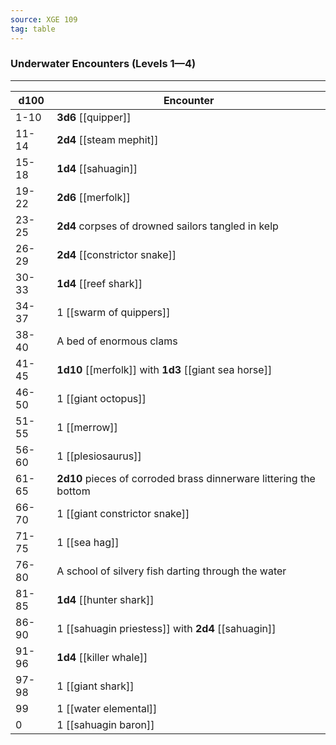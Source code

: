 ```yaml
---
source: XGE 109
tag: table
---
```


### Underwater Encounters (Levels 1—4)
---
|d100|Encounter|
|----|------------|
|1-10|**3d6** [[quipper]]|
|11-14|**2d4** [[steam mephit]]|
|15-18|**1d4** [[sahuagin]]|
|19-22|**2d6** [[merfolk]]|
|23-25|**2d4** corpses of drowned sailors tangled in kelp|
|26-29|**2d4** [[constrictor snake]]|
|30-33|**1d4** [[reef shark]]|
|34-37|1 [[swarm of quippers]]|
|38-40|A bed of enormous clams|
|41-45|**1d10** [[merfolk]] with **1d3** [[giant sea horse]]|
|46-50|1 [[giant octopus]]|
|51-55|1 [[merrow]]|
|56-60|1 [[plesiosaurus]]|
|61-65|**2d10** pieces of corroded brass dinnerware littering the bottom|
|66-70|1 [[giant constrictor snake]]|
|71-75|1 [[sea hag]]|
|76-80|A school of silvery fish darting through the water|
|81-85|**1d4** [[hunter shark]]|
|86-90|1 [[sahuagin priestess]] with **2d4** [[sahuagin]]|
|91-96|**1d4** [[killer whale]]|
|97-98|1 [[giant shark]]|
|99|1 [[water elemental]]|
|0|1 [[sahuagin baron]]|
